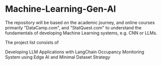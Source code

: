 # Machine-Learning-Gen-AI

The repository will be based on the academic journey, and online courses primarily "DataCamp.com", and "StatQuest.com" to understand the fundamentals of developing Machine Learning systems, e.g. CNN or LLMs.

The project list consists of

Developing LLM Applications with LangChain
Occupancy Monitoring System using Edge AI and Minimal Dataset Strategy
